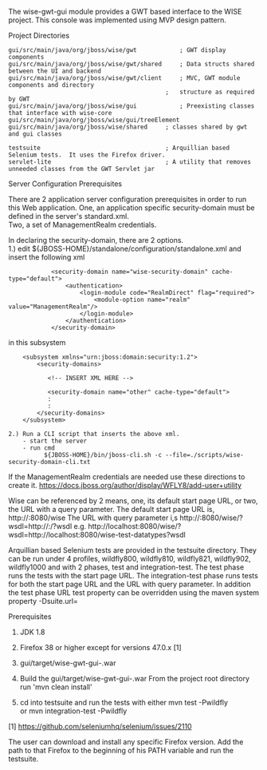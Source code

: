 
The wise-gwt-gui module provides a GWT based interface to the WISE project.  This
console was implemented using MVP design pattern.

Project Directories

    gui/src/main/java/org/jboss/wise/gwt            ; GWT display components
    gui/src/main/java/org/jboss/wise/gwt/shared     ; Data structs shared between the UI and backend
    gui/src/main/java/org/jboss/wise/gwt/client     ; MVC, GWT module components and directory
                                                ;   structure as required by GWT
    gui/src/main/java/org/jboss/wise/gui            ; Preexisting classes that interface with wise-core
    gui/src/main/java/org/jboss/wise/gui/treeElement
    gui/src/main/java/org/jboss/wise/shared     ; classes shared by gwt and gui classes

    testsuite                                   ; Arquillian based Selenium tests.  It uses the Firefox driver.
    servlet-lite                                ; A utility that removes unneeded classes from the GWT Servlet jar


Server Configuration Prerequisites

There are 2 application server configuration prerequisites in order to run this Web application.
One, an application specific security-domain must be defined in the server's standard.xml.  
Two, a set of ManagementRealm credentials.

In declaring the security-domain, there are 2 options.  
    1.) edit ${JBOSS-HOME}/standalone/configuration/standalone.xml and insert the following xml 
 
                <security-domain name="wise-security-domain" cache-type="default">
                    <authentication>
                        <login-module code="RealmDirect" flag="required">
                            <module-option name="realm" value="ManagementRealm"/>
                        </login-module>
                    </authentication>
                </security-domain>

in this subsystem

        <subsystem xmlns="urn:jboss:domain:security:1.2">
            <security-domains>
            
               <!-- INSERT XML HERE -->
               
               <security-domain name="other" cache-type="default">
               :
               :
            </security-domains>
        </subsystem>
      
    2.) Run a CLI script that inserts the above xml.
        - start the server
        - run cmd
              ${JBOSS-HOME}/bin/jboss-cli.sh -c --file=./scripts/wise-security-domain-cli.txt 
    
 
If the ManagementRealm credentials are needed use these directions to create it.
https://docs.jboss.org/author/display/WFLY8/add-user+utility
      
    
Wise can be referenced by 2 means, one, its default start page URL, or two, the URL
with a query parameter.  The default start page URL is, http://<HOST>:8080/wise
The URL with query parameter i,s http://<HOST>:8080/wise/?wsdl=http://<HOST>:<PORT>/<APPLICATION>?wsdl
      e.g. http://localhost:8080/wise/?wsdl=http://localhost:8080/wise-test-datatypes?wsdl


Arquillian based Selenium tests are provided in the testsuite directory.
They can be run under 4 profiles, wildfly800, wildfly810, wildfly821, wildfly902,
wildfly1000 and with 2 phases, test and integration-test.  The test phase runs the 
tests with the start page URL.  The integration-test phase runs tests for both the 
start page URL and the URL with query parameter.  In addition the test phase URL 
test property can be overridden using the maven system property -Dsuite.url=


Prerequisites
1. JDK 1.8
2. Firefox 38 or higher except for versions 47.0.x [1]
3. gui/target/wise-gwt-gui-<version>.war 

1. Build the gui/target/wise-gwt-gui-<version>.war
    From the project root directory run 'mvn clean install'
2. cd into testsuite and run the tests with either
       mvn test -Pwildfly<version>    
   or
       mvn integration-test -Pwildfly<version>
       

[1] https://github.com/seleniumhq/selenium/issues/2110
 
 The user can download and install any specific Firefox version.  Add the
 path to that Firefox to the beginning of his PATH variable and run the testsuite.

